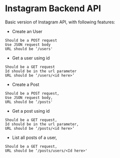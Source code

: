 
# Instagram Backend API

Basic version of Instagram API, with following features:

- Create an User
``` 
Should be a POST request
Use JSON request body
URL should be ‘/users'
```

- Get a user using id
```
Should be a GET request
Id should be in the url parameter
URL should be ‘/users/<id here>’
```

- Create a Post
```
Should be a POST request,
Use JSON request body,
URL should be ‘/posts'
```

- Get a post using id
```
Should be a GET request,
Id should be in the url parameter,
URL should be ‘/posts/<id here>’
```

- List all posts of a user,
```
Should be a GET request,
URL should be ‘/posts/users/<Id here>'
```